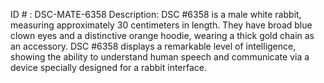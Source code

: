 ID # : DSC-MATE-6358
Description: DSC #6358 is a male white rabbit, measuring approximately 30 centimeters in length. They have broad blue clown eyes and a distinctive orange hoodie, wearing a thick gold chain as an accessory. DSC #6358 displays a remarkable level of intelligence, showing the ability to understand human speech and communicate via a device specially designed for a rabbit interface.